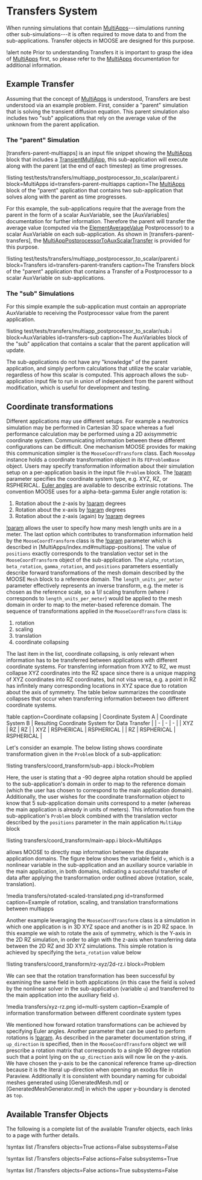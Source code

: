 # Transfers System

When running simulations that contain [MultiApps](/MultiApps/index.md)---simulations running
other sub-simulations---it is often required to move data to and from the sub-applications. Transfer
objects in MOOSE are designed for this purpose.

!alert note
Prior to understanding Transfers it is important to grasp the idea of [MultiApps](/MultiApps/index.md) first, so please
refer to the [MultiApps](/MultiApps/index.md) documentation for additional information.

## Example Transfer

Assuming that the concept of [MultiApps](/MultiApps/index.md) is understood, Transfers are best understood via an example
problem. First, consider a "parent" simulation that is solving the transient diffusion equation. This
parent simulation also includes two "sub" applications that rely on the average value of the unknown
from the parent application.

### The "parent" Simulation

[transfers-parent-multiapps] is an input file snippet showing the [MultiApps](/MultiApps/index.md) block that includes a
[TransientMultiApp](/TransientMultiApp.md), this sub-application will execute along with the parent
(at the end of each timestep) as time progresses.

!listing test/tests/transfers/multiapp_postprocessor_to_scalar/parent.i
         block=MultiApps id=transfers-parent-multiapps
         caption=The [MultiApps](/MultiApps/index.md) block of the "parent" application that contains two sub-application
                 that solves along with the parent as time progresses.

For this example, the sub-applications require that the average from the parent in the form of a
scalar AuxVariable, see the [AuxVariables] documentation for further information. Therefore the
parent will transfer the average value (computed via the
[ElementAverageValue](/ElementAverageValue.md) Postprocessor) to a scalar AuxVariable on each
sub-application. As shown in [transfers-parent-transfers], the
[MultiAppPostprocessorToAuxScalarTransfer](/MultiAppPostprocessorToAuxScalarTransfer.md) is provided
for this purpose.

!listing test/tests/transfers/multiapp_postprocessor_to_scalar/parent.i
         block=Transfers
         id=transfers-parent-transfers
         caption=The Transfers block of the "parent" application that contains a Transfer of a
                     Postprocessor to a scalar AuxVariable on sub-applications.

### The "sub" Simulations

For this simple example the sub-application must contain an appropriate AuxVariable to receiving
the Postprocessor value from the parent application.

!listing test/tests/transfers/multiapp_postprocessor_to_scalar/sub.i
         block=AuxVariables
         id=transfers-sub
         caption=The AuxVariables block of the "sub" application that contains a scalar that the
                     parent application will update.

The sub-applications do not have any "knowledge" of the parent application, and simply perform
calculations that utilize the scalar variable, regardless of how this scalar is computed. This
approach allows the sub-application input file to run in union of independent from the parent without
modification, which is useful for development and testing.

## Coordinate transformations

Different applications may use different setups. For example a neutronics
simulation may be performed in Cartesian 3D space whereas a fuel performance
calculation may be performed using a 2D axisymmetric coordinate
system. Communicating information between these different configurations can be
difficult. One mechanism MOOSE provides for making this communication simpler is
the `MooseCoordTransform` class. Each `MooseApp` instance holds a coordinate
transformation object in its `FEProblemBase` object. Users may specify
transformation information about their simulation setup on a per-application
basis in the input file `Problem` block. The [!param](/Problem/FEProblem/coord_type)
parameter specifies the coordinate system type, e.g. XYZ, RZ, or
RSPHERICAL. [Euler angles](https://en.wikipedia.org/wiki/Euler_angles) are
available to describe extrinsic rotations. The convention MOOSE uses for
a alpha-beta-gamma Euler angle rotation is:

1. Rotation about the z-axis by [!param](/Problem/FEProblem/alpha_rotation) degrees
2. Rotation about the x-axis by [!param](/Problem/FEProblem/beta_rotation) degrees
3. Rotation about the z-axis (again) by [!param](/Problem/FEProblem/gamma_rotation) degrees


[!param](/Problem/FEProblem/length_units_per_meter) allows the user to specify
how many mesh length units are in a meter. The last option which contributes to
transformation information held by the `MooseCoordTransform` class is the
[!param](/MultiApps/TransientMultiApp/positions) parameter which is described in
[MultiApps/index.md#multiapp-positions]. The value of `positions` exactly
corresponds to the translation vector set in the `MooseCoordTransform` object of
the sub-application. The `alpha_rotation`, `beta_rotation`, `gamma_rotation`,
and `positions` parameters essentially describe forward transformations of the
mesh domain described by the MOOSE `Mesh` block to a reference domain. The
`length_units_per_meter` parameter effectively represents an inverse transform,
e.g. the meter is chosen as the reference scale, so a $1/l$ scaling transform
(where $l$ corresponds to `length_units_per_meter`) would be applied to the mesh
domain in order to map to the meter-based reference domain. The sequence of
transformations applied in the `MooseCoordTransform` class is:

1. rotation
2. scaling
3. translation
4. coordinate collapsing


The last item in the list, coordinate collapsing, is only relevant when
information has to be transferred between applications with different coordinate
systems. For transferring information from XYZ to RZ, we must collapse XYZ
coordinates into the RZ space since there is a unique mapping of XYZ coordinates
into RZ coordinates, but not visa versa, e.g. a point in RZ has infinitely many
corresponding locations in XYZ space due to rotation about the axis of
symmetry. The table below summarizes the coordinate collapses that occur when
transferring information between two different coordinate systems.

!table caption=Coordinate collapsing
| Coordinate System A | Coordinate System B | Resulting Coordinate System for Data Transfer |
| - | - | - |
| XYZ | RZ | RZ |
| XYZ | RSPHERICAL | RSPHERICAL |
| RZ | RSPHERICAL | RSPHERICAL |


Let's consider an example. The below listing shows coordinate transformation
given in the `Problem` block of a sub-application:

!listing transfers/coord_transform/sub-app.i block=Problem

Here, the user is stating that a -90 degree alpha rotation should be applied to
the sub-application's domain in order to map to the reference domain (which the user has
chosen to correspond to the main application domain). Additionally, the user
wishes for the coordinate transformation object to know that 5 sub-application
domain units correspond to a meter (whereas the main application is already in
units of meters). This information from the sub-application's `Problem` block
combined with the translation vector described by the `positions` parameter in
the main application `MultiApp` block

!listing transfers/coord_transform/main-app.i block=MultiApps

allows MOOSE to directly map information between the disparate application
domains. The figure below shows the variable field `v`, which is a nonlinear
variable in the sub-application and an auxiliary source variable in the main
application, in both domains, indicating a successful transfer of data after
applying the transformation order outlined above (rotation, scale, translation).

!media transfers/rotated-scaled-translated.png id=transformed caption=Example of rotation, scaling, and translation transformations between multiapps


Another example leveraging the `MooseCoordTransform` class is a simulation in
which one application is in 3D XYZ space and another is in 2D RZ space. In this
example we wish to rotate the axis of symmetry, which is the Y-axis in the 2D RZ
simulation, in order to align with the z-axis when transferring data between the
2D RZ and 3D XYZ simulations. This simple rotation is achieved by specifying the
`beta_rotation` value below

!listing transfers/coord_transform/rz-xyz/2d-rz.i block=Problem

We can see that the rotation transformation has been successful by examining the
same field in both applications (in this case the field is solved by the
nonlinear solver in the sub-application (variable `u`) and transferred to the
main application into the auxiliary field `v`).

!media transfers/xyz-rz.png id=multi-system caption=Example of information transformation between different coordinate system types

We mentioned how forward rotation transformations can be achieved by specifying
Euler angles. Another parameter that can be used to perform rotations is
[!param](/Problem/FEProblem/up_direction). As described in the parameter
documentation string, if `up_direction` is specified, then in the
`MooseCoordTransform` object we will prescribe a rotation matrix that
corresponds to a single 90 degree rotation such that a point lying on the
`up_direction` axis will now lie on the y-axis. We have chosen the y-axis to be
the canonical reference frame up-direction because it is the literal
up-direction when opening an exodus file in Paraview. Additionally it is
consistent with boundary naming for cuboidal meshes generated using
[GeneratedMesh.md] or [GeneratedMeshGenerator.md] in which the upper y-boundary
is denoted as `top`.

## Available Transfer Objects

The following is a complete list of the available Transfer objects, each links to a page with further
details.

!syntax list /Transfers objects=True actions=False subsystems=False

!syntax list /Transfers objects=False actions=False subsystems=True

!syntax list /Transfers objects=False actions=True subsystems=False
